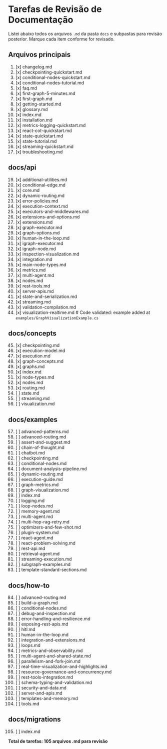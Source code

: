 # Tarefas de Revisão de Documentação

Listei abaixo todos os arquivos `.md` da pasta `docs` e subpastas para revisão posterior. Marque cada item conforme for revisado.

## Arquivos principais
1. [x] changelog.md
2. [x] checkpointing-quickstart.md
3. [x] conditional-nodes-quickstart.md
4. [x] conditional-nodes-tutorial.md
5. [x] faq.md
6. [x] first-graph-5-minutes.md
7. [x] first-graph.md
8. [x] getting-started.md
9. [x] glossary.md
10. [x] index.md
11. [x] installation.md
12. [x] metrics-logging-quickstart.md
13. [x] react-cot-quickstart.md
15. [x] state-quickstart.md
16. [x] state-tutorial.md
17. [x] streaming-quickstart.md
18. [x] troubleshooting.md

## docs/api
19. [x] additional-utilities.md
20. [x] conditional-edge.md
21. [x] core.md
22. [x] dynamic-routing.md
23. [x] error-policies.md
24. [x] execution-context.md
25. [x] executors-and-middlewares.md
26. [x] extensions-and-options.md
27. [x] extensions.md
28. [x] graph-executor.md
29. [x] graph-options.md
30. [x] human-in-the-loop.md
31. [x] igraph-executor.md
32. [x] igraph-node.md
33. [x] inspection-visualization.md
34. [x] integration.md
35. [x] main-node-types.md
36. [x] metrics.md
37. [x] multi-agent.md
38. [x] nodes.md
39. [x] rest-tools.md
40. [x] server-apis.md
41. [x] state-and-serialization.md
42. [x] streaming.md
43. [x] validation-compilation.md
44. [x] visualization-realtime.md  # Code validated: example added at `examples/GraphVisualizationExample.cs`

## docs/concepts
45. [x] checkpointing.md
46. [x] execution-model.md
47. [x] execution.md
48. [x] graph-concepts.md
49. [x] graphs.md
50. [x] index.md
51. [x] node-types.md
52. [x] nodes.md
53. [x] routing.md
54. [ ] state.md
55. [ ] streaming.md
56. [ ] visualization.md

## docs/examples
57. [ ] advanced-patterns.md
58. [ ] advanced-routing.md
59. [ ] assert-and-suggest.md
60. [ ] chain-of-thought.md
61. [ ] chatbot.md
62. [ ] checkpointing.md
63. [ ] conditional-nodes.md
64. [ ] document-analysis-pipeline.md
65. [ ] dynamic-routing.md
66. [ ] execution-guide.md
67. [ ] graph-metrics.md
68. [ ] graph-visualization.md
69. [ ] index.md
70. [ ] logging.md
71. [ ] loop-nodes.md
72. [ ] memory-agent.md
73. [ ] multi-agent.md
74. [ ] multi-hop-rag-retry.md
75. [ ] optimizers-and-few-shot.md
76. [ ] plugin-system.md
77. [ ] react-agent.md
78. [ ] react-problem-solving.md
79. [ ] rest-api.md
80. [ ] retrieval-agent.md
81. [ ] streaming-execution.md
82. [ ] subgraph-examples.md
83. [ ] template-standard-sections.md

## docs/how-to
84. [ ] advanced-routing.md
85. [ ] build-a-graph.md
86. [ ] conditional-nodes.md
87. [ ] debug-and-inspection.md
88. [ ] error-handling-and-resilience.md
89. [ ] exposing-rest-apis.md
90. [ ] hitl.md
91. [ ] human-in-the-loop.md
92. [ ] integration-and-extensions.md
93. [ ] loops.md
94. [ ] metrics-and-observability.md
95. [ ] multi-agent-and-shared-state.md
96. [ ] parallelism-and-fork-join.md
97. [ ] real-time-visualization-and-highlights.md
98. [ ] resource-governance-and-concurrency.md
99. [ ] rest-tools-integration.md
100. [ ] schema-typing-and-validation.md
101. [ ] security-and-data.md
102. [ ] server-and-apis.md
103. [ ] templates-and-memory.md
104. [ ] tools.md

## docs/migrations
105. [ ] index.md

**Total de tarefas: 105 arquivos .md para revisão**
